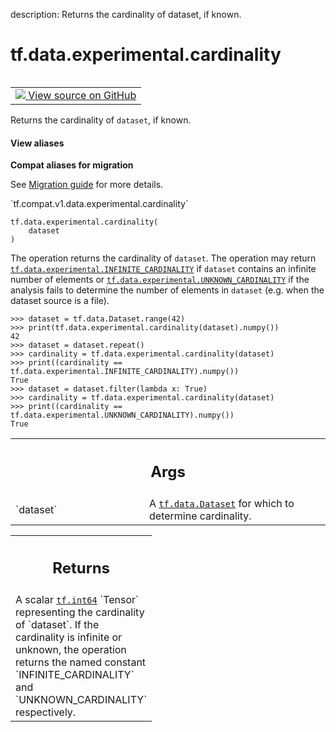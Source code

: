 description: Returns the cardinality of dataset, if known.

<div itemscope itemtype="http://developers.google.com/ReferenceObject">
<meta itemprop="name" content="tf.data.experimental.cardinality" />
<meta itemprop="path" content="Stable" />
</div>

# tf.data.experimental.cardinality

<!-- Insert buttons and diff -->

<table class="tfo-notebook-buttons tfo-api nocontent" align="left">
<td>
  <a target="_blank" href="https://github.com/tensorflow/tensorflow/blob/r2.2/tensorflow/python/data/experimental/ops/cardinality.py#L35-L66">
    <img src="https://www.tensorflow.org/images/GitHub-Mark-32px.png" />
    View source on GitHub
  </a>
</td>
</table>



Returns the cardinality of `dataset`, if known.

<section class="expandable">
  <h4 class="showalways">View aliases</h4>
  <p>
<b>Compat aliases for migration</b>
<p>See
<a href="https://www.tensorflow.org/guide/migrate">Migration guide</a> for
more details.</p>
<p>`tf.compat.v1.data.experimental.cardinality`</p>
</p>
</section>

<pre class="devsite-click-to-copy prettyprint lang-py tfo-signature-link">
<code>tf.data.experimental.cardinality(
    dataset
)
</code></pre>



<!-- Placeholder for "Used in" -->

The operation returns the cardinality of `dataset`. The operation may return
<a href="../../../tf/data/experimental.md#INFINITE_CARDINALITY"><code>tf.data.experimental.INFINITE_CARDINALITY</code></a> if `dataset` contains an infinite
number of elements or <a href="../../../tf/data/experimental.md#UNKNOWN_CARDINALITY"><code>tf.data.experimental.UNKNOWN_CARDINALITY</code></a> if the
analysis fails to determine the number of elements in `dataset` (e.g. when the
dataset source is a file).

```
>>> dataset = tf.data.Dataset.range(42)
>>> print(tf.data.experimental.cardinality(dataset).numpy())
42
>>> dataset = dataset.repeat()
>>> cardinality = tf.data.experimental.cardinality(dataset)
>>> print((cardinality == tf.data.experimental.INFINITE_CARDINALITY).numpy())
True
>>> dataset = dataset.filter(lambda x: True)
>>> cardinality = tf.data.experimental.cardinality(dataset)
>>> print((cardinality == tf.data.experimental.UNKNOWN_CARDINALITY).numpy())
True
```

<!-- Tabular view -->
 <table class="responsive fixed orange">
<colgroup><col width="214px"><col></colgroup>
<tr><th colspan="2"><h2 class="add-link">Args</h2></th></tr>

<tr>
<td>
`dataset`
</td>
<td>
A <a href="../../../tf/data/Dataset.md"><code>tf.data.Dataset</code></a> for which to determine cardinality.
</td>
</tr>
</table>



<!-- Tabular view -->
 <table class="responsive fixed orange">
<colgroup><col width="214px"><col></colgroup>
<tr><th colspan="2"><h2 class="add-link">Returns</h2></th></tr>
<tr class="alt">
<td colspan="2">
A scalar <a href="../../../tf.md#int64"><code>tf.int64</code></a> `Tensor` representing the cardinality of `dataset`. If
the cardinality is infinite or unknown, the operation returns the named
constant `INFINITE_CARDINALITY` and `UNKNOWN_CARDINALITY` respectively.
</td>
</tr>

</table>

